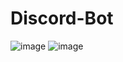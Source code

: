 # Discord-Bot
![image](https://camo.githubusercontent.com/95be0fb9a664ea5fa6d606b81ab06ad18ad5cb6d1dbbce01b53444ece7d06539/68747470733a2f2f696d6775722e636f6d2f6d615275664d6e2e706e67)
![image](https://camo.githubusercontent.com/252f93d52a4e9939b199dc0bcad397c0bb2ee36c2be098e79c29c0603a32123a/68747470733a2f2f696d6775722e636f6d2f6a445a506e51532e706e67)
